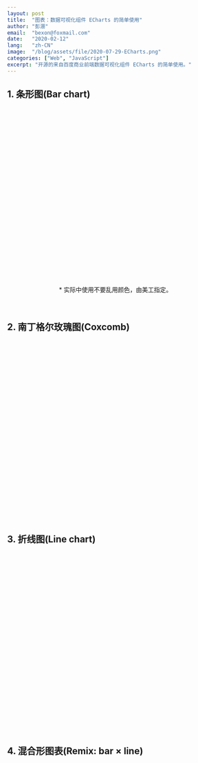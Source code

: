 ```yaml
---
layout: post
title:  "图表：数据可视化组件 ECharts 的简单使用"
author: "彭淜"
email:  "bexon@foxmail.com"
date:   "2020-02-12"
lang:   "zh-CN"
image:  "/blog/assets/file/2020-07-29-ECharts.png"
categories: ["Web", "JavaScript"]
excerpt: "开源的来自百度商业前端数据可视化组件 ECharts 的简单使用。"
---
```

<style>
/** Bar chart **/
#echarts-1 {
    width: 100%;
    height:400px;
    margin: 0px auto;
}
/** Coxcomb **/
#echarts-2 {
    width: 100%;
    height:400px;
    margin: 0px auto;
}
/** Line chart **/
#echarts-3 {
    width: 100%;
    height:400px;
    margin: 0px auto;
}
/** Remix: bar chart × line chart **/
#echarts-4 {
    width: 100%;
    height:400px;
    margin: 0px auto;
}
</style>

<!-- ECharts 试例 -->
<h2>1. 条形图(Bar chart)</h2>
<div id="echarts-1"></div>
<p style="text-align: center;">* 实际中使用不要乱用颜色，由美工指定。</p>
<br />
<h2>2. 南丁格尔玫瑰图(Coxcomb)</h2>
<div id="echarts-2"></div>
<br />
<h2>3. 折线图(Line chart)</h2>
<div id="echarts-3"></div>
<br />
<h2>4. 混合形图表(Remix: bar × line)</h2>
<div id="echarts-4"></div>
<br />
<script src="https://cdn.bootcdn.net/ajax/libs/echarts/4.8.0/echarts.min.js"></script>
<script>
// Bar chart
// 基于准备好的dom，初始化 echarts-1 实例
var echart1 = echarts.init(document.getElementById('echarts-1'));
// echarts-1 data and options
var option1 = {
    title: {
        text: '人员地域分布'
    },
    tooltip: {},
    legend: {
        data: ['人数']
    },
    xAxis: {
        data: ["深圳", "上海", "重庆", "北京", "长沙", "衡阳"]
    },
    yAxis: {},
    series: [{
        name: '人数',
        type: 'bar',
        data: [15, 22, 33, 12, 14, 13],
        itemStyle: {
            normal: {
                color: function (params) {
                    var colorList = ['#759aa0', '#eedd78', '#73a373', '#73b9bc', '#91ca8c', '#f49f42'];
                    return colorList[params.dataIndex]
                }
            }
        },
    }]
};
// show echarts-1
echart1.setOption(option1);
// Coxcomb
var echart2 = echarts.init(document.getElementById('echarts-2'));
var option2 = {
    title: {
        text: '人员地域分布'
    },
    series: [
        {
            name: '人员地域分布',
            type: 'pie',
            radius: '55%',
            roseType: 'angle',
            data: [
                { value: 15, name: '深圳' },
                { value: 22, name: '上海' },
                { value: 33, name: '重庆' },
                { value: 22, name: '北京' },
                { value: 14, name: '长沙' },
                { value: 23, name: '衡阳' }
            ]
        }
    ]
}
echart2.setOption(option2)
// Line chart
var echart3 = echarts.init(document.getElementById('echarts-3'));
var option3 = {
    title: {
        text: '地域活越分布人数'
    },
    tooltip: {},
    legend: {
        data: ['人数']
    },
    xAxis: {
        data: ["深圳", "上海", "重庆", "北京", "长沙", "衡阳"]
    },
    yAxis: {},
    visualMap: {
        pieces: [{
            gt: 0,
            lte: 15,
            color: '#ff0000',
        }, {
            gt: 15,
            color: '#096',
        }],
        outOfRange: {
            color: '#096'
        }
    },
    series: [{
        name: '人数',
        type: 'line',
        data: [10, 15, 30, 10, 12, 9],
    }]
}
echart3.setOption(option3)
// Remix: bar chart × line chart 
var echart4 = echarts.init(document.getElementById('echarts-4'));
var option4 = {
    title: {
        text: '人员地域分布'
    },
    tooltip: {},
    legend: {
        data: ['人数']
    },
    xAxis: {
        data: ["深圳", "上海", "重庆", "北京", "长沙", "衡阳"]
    },
    yAxis: {},
    series: [{
        name: '人数',
        type: 'bar',
        data: [15, 22, 33, 12, 14, 13],
        color:"#096"
    },{
        name: '人数',
        type: 'line',
        data: [10, 15, 30, 10, 12, 9],
    }]
};
echart4.setOption(option4)
</script>